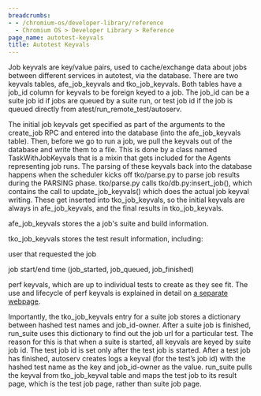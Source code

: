 ```yaml
---
breadcrumbs:
- - /chromium-os/developer-library/reference
  - Chromium OS > Developer Library > Reference
page_name: autotest-keyvals
title: Autotest Keyvals
---
```


Job keyvals are key/value pairs, used to cache/exchange data about jobs between
different services in autotest, via the database. There are two keyvals tables,
afe_job_keyvals and tko_job_keyvals. Both tables have a job_id column for
keyvals to be foreign keyed to a job. The job_id can be a suite job id if jobs
are queued by a suite run, or test job id if the job is queued directly from
atest/run_remote_test/autoserv.

The initial job keyvals get specified as part of the arguments to the create_job
RPC and entered into the database (into the afe_job_keyvals table). Then, before
we go to run a job, we pull the keyvals out of the database and write them to a
file. This is done by a class named TaskWithJobKeyvals that is a mixin that gets
included for the Agents representing job runs. The parsing of these keyvals back
into the database happens when the scheduler kicks off tko/parse.py to parse job
results during the PARSING phase. tko/parse.py calls tko/db.py:insert_job(),
which contains the call to update_job_keyvals() which does the actual job keyval
writing. These get inserted into tko_job_keyvals, so the initial keyvals are
always in afe_job_keyvals, and the final results in tko_job_keyvals.

afe_job_keyvals stores the a job's suite and build information.

tko_job_keyvals stores the test result information, including:

user that requested the job

job start/end time (job_started, job_queued, job_finished)

perf keyvals, which are up to individual tests to create as they see fit. The
use and lifecycle of perf keyvals is explained in detail on [a separate
webpage](/chromium-os/developer-library/reference/infrastructure/autotest-keyvals/perf-keyvals).

Importantly, the tko_job_keyvals entry for a suite job stores a dictionary
between hashed test names and job_id-owner. After a suite job is finished,
run_suite uses this dictionary to find out the job url for a particular test.
The reason for this is that when a suite is started, all keyvals are keyed by
suite job id. The test job id is set only after the test job is started. After a
test job has finished, autoserv creates logs a keyval (for the test’s job id)
with the hashed test name as the key and job_id-owner as the value. run_suite
pulls the keyval from tko_job_keyval table and maps the test job to its result
page, which is the test job page, rather than suite job page.
